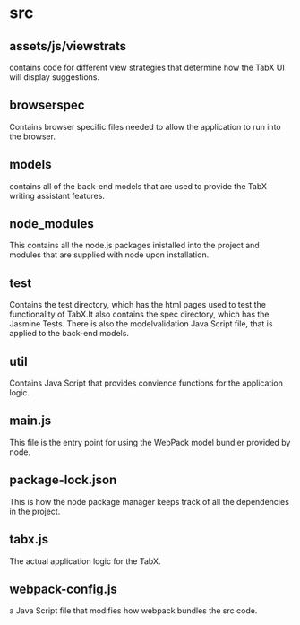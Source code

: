 # src
## assets/js/viewstrats
contains code for different view strategies that determine how the TabX UI will display suggestions.

## browserspec
Contains browser specific files needed to allow the application to run into the browser.

## models
contains all of the back-end models that are used to provide the TabX writing assistant features.

## node_modules
This contains all the node.js packages inistalled into the project and modules that are supplied with node upon installation.

## test
Contains the test directory, which has the html pages used to test the functionality of TabX.It also contains the spec directory, which has the Jasmine Tests. There is also the modelvalidation Java Script file, that is applied to the back-end models.

## util
Contains Java Script that provides convience functions for the application logic.

## main.js
This file is the entry point for using the WebPack model bundler provided by node.

## package-lock.json
This is how the node package manager keeps track of all the dependencies in the project.

## tabx.js
The actual application logic for the TabX.

## webpack-config.js
a Java Script file that modifies how webpack bundles the src code.

